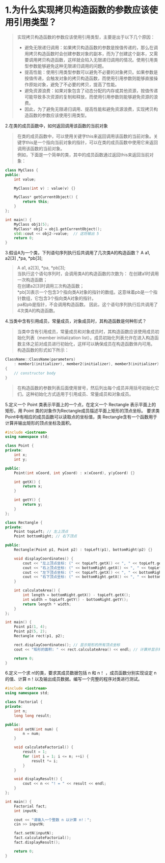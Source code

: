 # 1.为什么实现拷贝构造函数的参数应该使用引用类型？
> 实现拷贝构造函数的参数应该使用引用类型，主要是出于以下几个原因：  
>- 避免无限递归调用：如果拷贝构造函数的参数是按值传递的，那么在调用拷贝构造函数时会创建参数对象的副本，而为了创建这个副本，又需要调用拷贝构造函数，这样就会陷入无限递归调用的情况。使用引用类型参数能够避免这种无限递归调用的问题。  
>- 提高性能：使用引用类型参数可以避免不必要的对象拷贝。如果参数是按值传递，会触发对象的拷贝构造函数，而使用引用参数则能够直接操作原始对象，避免了不必要的拷贝，提高了性能。  
>- 避免资源浪费：如果对象包含了动态分配的内存或其他资源，按值传递可能导致多次资源的复制和释放，而使用引用参数则能够避免资源的浪费。  
>- 因此，为了避免无限递归调用、提高性能和避免资源浪费，实现拷贝构造函数的参数应该使用引用类型。  

2.在类的成员函数中，如何返回调用该函数的当前对象

>在类的成员函数中，可以使用关键字this来返回调用该函数的当前对象。关键字this是一个指向当前对象的指针，可以在类的成员函数中使用它来返回调用该函数的当前对象。  
例如，下面是一个简单的类，其中的成员函数通过返回this来返回当前对象：
```cpp
class MyClass {
public:
    int value;

    MyClass(int v) : value(v) {}

    MyClass* getCurrentObject() {
        return this;
    }
};

int main() {
    MyClass obj1(5);
    MyClass* obj2 = obj1.getCurrentObject();
    std::cout << obj2->value;  // 这将输出 5
    return 0;
}

```

3.假设A为一个类，下列语句序列执行后共调用了几次类A的构造函数？
A a1, a2[3] ,*pa, *pb[3];
>A a1, a2[3], *pa, *pb[3];  
当执行这个语句序列时，会调用类A的构造函数的次数为：
在创建a1时调用一次构造函数；  
在创建a2[3]时调用三次构造函数；  
*pb[3]表示一个包含3个指向类A对象的指针的数组。这意味着pb是一个指针数组，它包含3个指向类A对象的指针。  
pa和pb是指针，不会调用构造函数。 
因此，这个语句序列执行后共调用了4次类A的构造函数。  

4.当类中含有引用成员，常量成员，对象成员时，其构造函数是何种形式？
>当类中含有引用成员，常量成员和对象成员时，其构造函数应该使用成员初始化列表（member initialization list）。成员初始化列表允许在进入构造函数主体之前对成员进行初始化，这样可以确保成员在构造函数体内可用。  
构造函数的形式如下所示：  
```cpp
ClassName::ClassName(parameters)
    : member1(initializer), member2(initializer), member3(initializer)
{
    // constructor body
}
```
>在构造函数的参数列表后面使用冒号，然后列出每个成员并用括号初始化它们。这种初始化方式适用于引用成员、常量成员和对象成员。  

5.定义一个 Point 类表示平面上的一个点，在定义一个 Rectangle 表示平面上的矩形，用 Point 类的对象作为Rectangle成员描述平面上矩形的顶点坐标。 要求类 Point中有相应的成员函数可以读取点的坐标值，类 Rectangle含有一个函数用于计算并输出矩形的顶点坐标及面积。

```cpp
#include <iostream>
using namespace std;

class Point {
private:
    int x;
    int y;

public:
    Point(int xCoord, int yCoord) : x(xCoord), y(yCoord) {}

    int getX() {
        return x;
    }

    int getY() {
        return y;
    }
};

class Rectangle {
private:
    Point topLeft; // 左上顶点
    Point bottomRight; // 右下顶点

public:
    Rectangle(Point p1, Point p2) : topLeft(p1), bottomRight(p2) {}

    void displayCoordinates() {
        cout << "左上顶点坐标: (" << topLeft.getX() << ", " << topLeft.getY() << ")" << endl;
        cout << "右上顶点坐标: (" << bottomRight.getX() << ", " << topLeft.getY() << ")" << endl;
        cout << "左下顶点坐标: (" << topLeft.getX() << ", " << bottomRight.getY() << ")" << endl;
        cout << "右下顶点坐标: (" << bottomRight.getX() << ", " << bottomRight.getY() << ")" << endl;
    }

    int calculateArea() {
        int length = bottomRight.getX() - topLeft.getX();
        int width = topLeft.getY() - bottomRight.getY();
        return length * width;
    }
};

int main() {
    Point p1(1, 4);
    Point p2(5, 2);
    Rectangle rect(p1, p2);

    rect.displayCoordinates(); // 显示矩形的所有顶点坐标
    cout << "矩形的面积: " << rect.calculateArea() << endl; // 计算并显示矩形的面积

    return 0;
}
```  

6.定义一个求 n!的类，要求其成员数据包括 n 和 n！ ，成员函数分别实现设定 n 的值、计算 n！以及输出成员数据。编写一个完整的程序对类进行测试。

```cpp
#include <iostream>
using namespace std;

class Factorial {
private:
    int n;
    long long result;

public:
    void setN(int num) {
        n = num;
    }

    void calculateFactorial() {
        result = 1;
        for (int i = 1; i <= n; ++i) {
            result *= i;
        }
    }

    void displayResult() {
        cout << n << "! = " << result << endl;
    }
};

int main() {
    Factorial fact;
    int inputN;

    cout << "请输入一个整数 n 以计算 n!：";
    cin >> inputN;

    fact.setN(inputN);
    fact.calculateFactorial();
    fact.displayResult();

    return 0;
}

```




